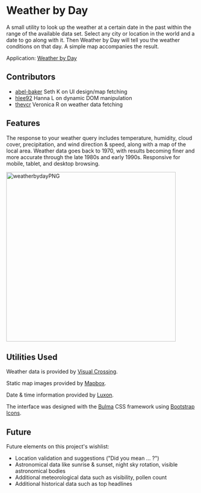 # Weather by Day

A small utility to look up the weather at a certain date in the past within the range of the available data set.  Select any city or location in the world and a date to go along with it.  Then Weather by Day will tell you the weather conditions on that day.  A simple map accompanies the result.

Application: [Weather by Day](https://abel-baker.github.io/weather-by-day/)

## Contributors

* [abel-baker](https://github.com/abel-baker/) Seth K on UI design/map fetching
* [hlee92](https://github.com/hlee92/) Hanna L on dynamic DOM manipulation
* [thevcr](https://github.com/thevcr/) Veronica R on weather data fetching

## Features

The response to your weather query includes temperature, humidity, cloud cover, precipitation, and wind direction & speed, along with a map of the local area.  Weather data goes back to 1970, with results becoming finer and more accurate through the late 1980s and early 1990s.  Responsive for mobile, tablet, and desktop browsing.

<img width="450" alt="weatherbydayPNG" src="https://user-images.githubusercontent.com/2822827/162255299-3a34e9d2-4fe1-4c51-a69d-d9f9d8d810dd.PNG">

## Utilities Used
Weather data is provided by [Visual Crossing](https://www.visualcrossing.com/resources/documentation/weather-api/weather-api-documentation/#history).

Static map images provided by [Mapbox](https://docs.mapbox.com/api/overview/).

Date & time information provided by [Luxon](https://moment.github.io/luxon/#/).

The interface was designed with the [Bulma](https://bulma.io) CSS framework using [Bootstrap Icons](https://icons.getbootstrap.com/).

## Future

Future elements on this project's wishlist:
* Location validation and suggestions ("Did you mean ... ?")
* Astronomical data like sunrise & sunset, night sky rotation, visible astronomical bodies
* Additional meteorological data such as visibility, pollen count
* Additional historical data such as top headlines
